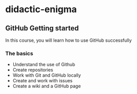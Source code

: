 # didactic-enigma

## GitHub Getting started
 In this course, you will learn how to use GitHub successfully
 
 ### The basics
 - Understand the use of Github
 - Create repositories
 - Work with Git and GitHub locally
 - Create and work with issues
 - Create a wiki and a GitHub page

